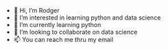 - 👋 Hi, I’m Rodger
- 👀 I’m interested in learning python and data science
- 🌱 I’m currently learning python
- 💞️ I’m looking to collaborate on data science
- 📫 You can reach me thru my email 

<!---
corposlave/corposlave is a ✨ special ✨ repository because its `README.md` (this file) appears on your GitHub profile.
You can click the Preview link to take a look at your changes.
--->
